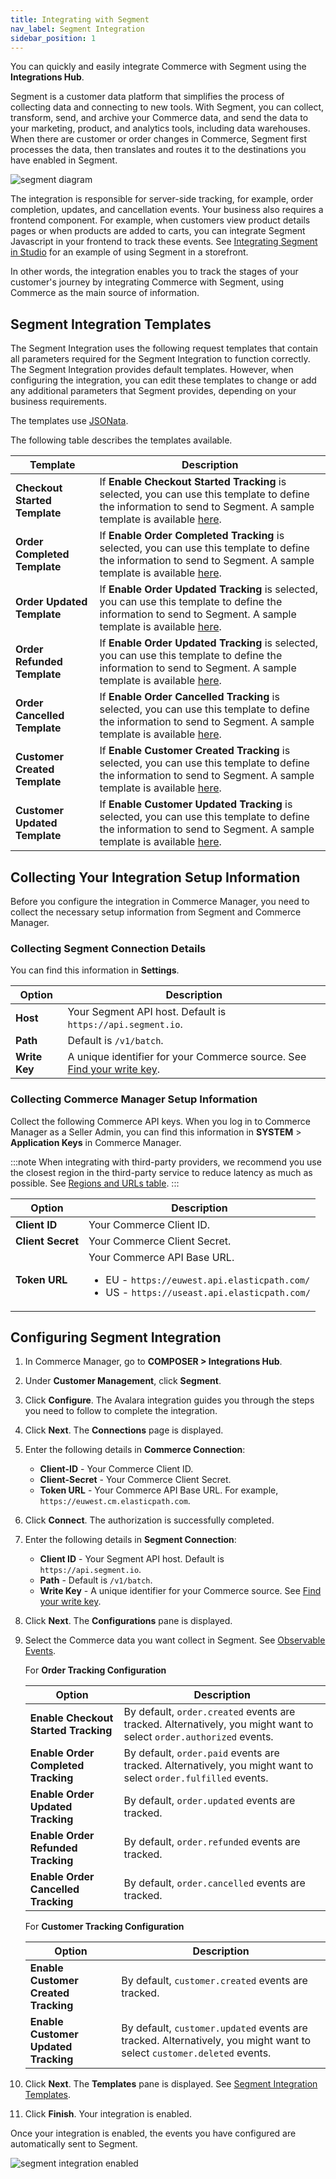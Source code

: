 ```yaml
---
title: Integrating with Segment
nav_label: Segment Integration
sidebar_position: 1
---
```


You can quickly and easily integrate Commerce with Segment using the **Integrations Hub**. 

Segment is a customer data platform that simplifies the process of collecting data and connecting to new tools. With Segment, you can collect, transform, send, and archive your Commerce data, and send the data to your marketing, product, and analytics tools, including data warehouses. When there are customer or order changes in Commerce, Segment first processes the data, then translates and routes it to the destinations you have enabled in Segment. 

![segment diagram](/assets/segment_diagram.png)

The integration is responsible for server-side tracking, for example, order completion, updates, and cancellation events. Your business also requires a frontend component. For example, when customers view product details pages or when products are added to carts, you can integrate Segment Javascript in your frontend to track these events. See [Integrating Segment in Studio](/docs/studio/Integrations/Integrating-segment#using-the-segment-integration) for an example of using Segment in a storefront.

In other words, the integration enables you to track the stages of your customer's journey by integrating Commerce with Segment, using Commerce as the main source of information.

## Segment Integration Templates

The Segment Integration uses the following request templates that contain all parameters required for the Segment Integration to function correctly. The Segment Integration provides default templates. However, when configuring the integration, you can edit these templates to change or add any additional parameters that Segment provides, depending on your business requirements.

The templates use [JSONata](http://docs.jsonata.org/overview.html).

The following table describes the templates available.

| Template | Description |
| --- | --- |
| **Checkout Started Template** | If **Enable Checkout Started Tracking** is selected, you can use this template to define the information to send to Segment. A sample template is available [here](https://try.jsonata.org/I7eKN4Wjn). |
| **Order Completed Template** | If **Enable Order Completed Tracking** is selected, you can use this template to define the information to send to Segment. A sample template is available [here](https://try.jsonata.org/qKuCE2Tgr). |
| **Order Updated Template** | If **Enable Order Updated Tracking** is selected, you can use this template to define the information to send to Segment. A sample template is available [here](https://try.jsonata.org/qVyeWzjLd). |
| **Order Refunded Template** | If **Enable Order Updated Tracking** is selected, you can use this template to define the information to send to Segment. A sample template is available [here](https://try.jsonata.org/CkaB6SRcT). |
| **Order Cancelled Template** | If **Enable Order Cancelled Tracking** is selected, you can use this template to define the information to send to Segment. A sample template is available [here](https://try.jsonata.org/xJyM0nuPY). |
| **Customer Created Template** | If **Enable Customer Created Tracking** is selected, you can use this template to define the information to send to Segment. A sample template is available [here](https://try.jsonata.org/u_8GxyXVX). |
| **Customer Updated Template** | If **Enable Customer Updated Tracking** is selected, you can use this template to define the information to send to Segment. A sample template is available [here](https://try.jsonata.org/u_8GxyXVX). |

## Collecting Your Integration Setup Information

Before you configure the integration in Commerce Manager, you need to collect the necessary setup information from Segment and Commerce Manager.

### Collecting Segment Connection Details

You can find this information in **Settings**.

| Option | Description |
| --- | -- |
| **Host** |  Your Segment API host. Default is `https://api.segment.io`. |
| **Path** | Default is `/v1/batch`. |
| **Write Key** | A unique identifier for your Commerce source. See [Find your write key](https://segment.com/docs/getting-started/02-simple-install/#find-your-write-key). |

### Collecting Commerce Manager Setup Information

Collect the following Commerce API keys. When you log in to Commerce Manager as a Seller Admin, you can find this information in **SYSTEM** > **Application Keys** in Commerce Manager.

:::note
When integrating with third-party providers, we recommend you use the closest region in the third-party service to reduce latency as much as possible. See [Regions and URLs table](/docs/commerce-cloud/api-overview/elastic-path-domains#regions-and-ur-ls).
:::

| Option            | Description                                                                                                                             |
|-------------------|-----------------------------------------------------------------------------------------------------------------------------------------|
| **Client ID**     | Your Commerce Client ID.                                                                                                                |
| **Client Secret** | Your Commerce Client Secret.                                                                                                            |
| **Token URL**     | Your Commerce API Base URL. <ul><li>EU - `https://euwest.api.elasticpath.com/`</li><li>US - `https://useast.api.elasticpath.com/`</li></ul> |

## Configuring Segment Integration

1. In Commerce Manager, go to **COMPOSER > Integrations Hub**.
2. Under **Customer Management**, click **Segment**. 
3. Click **Configure**. The Avalara integration guides you through the steps you need to follow to complete the integration.
4. Click **Next**. The **Connections** page is displayed.
5. Enter the following details in **Commerce Connection**:
   - **Client-ID**  - Your Commerce Client ID.
   - **Client-Secret** - Your Commerce Client Secret.
   - **Token URL** - Your Commerce API Base URL. For example, `https://euwest.cm.elasticpath.com`.
6. Click **Connect**. The authorization is successfully completed.
7. Enter the following details in **Segment Connection**:
    - **Client ID** - Your Segment API host. Default is `https://api.segment.io`.
    - **Path** - Default is `/v1/batch`.
    - **Write Key** - A unique identifier for your Commerce source. See [Find your write key](https://segment.com/docs/getting-started/02-simple-install/#find-your-write-key).
8. Click **Next**. The **Configurations** pane is displayed.
9. Select the Commerce data you want collect in Segment. See [Observable Events](/docs/commerce-cloud/integrations/observable-events).

    For **Order Tracking Configuration** 

    | Option                               | Description                                                                                                        |
    |--------------------------------------|--------------------------------------------------------------------------------------------------------------------|
    | **Enable Checkout Started Tracking** | By default, `order.created` events are tracked. Alternatively, you might want to select `order.authorized` events. |
    | **Enable Order Completed Tracking**  | By default, `order.paid` events are tracked. Alternatively, you might want to select `order.fulfilled` events.     |
     | **Enable Order Updated Tracking**    | By default, `order.updated` events are tracked.                                                                                                                |
    | **Enable Order Refunded Tracking** | By default, `order.refunded` events are tracked. |
    | **Enable Order Cancelled Tracking** | By default, `order.cancelled` events are tracked. |

   For **Customer Tracking Configuration**

    | Option | Description |
    | --- | --- |
    | **Enable Customer Created Tracking** | By default, `customer.created` events are tracked.  |
    | **Enable Customer Updated Tracking** | By default, `customer.updated` events are tracked. Alternatively, you might want to select `customer.deleted` events. |

10. Click **Next**. The **Templates** pane is displayed. See [Segment Integration Templates](#segment-integration-templates).
11. Click **Finish**. Your integration is enabled.

Once your integration is enabled, the events you have configured are automatically sent to Segment. 

![segment integration enabled](/assets/segment_integration_enabled.png)

